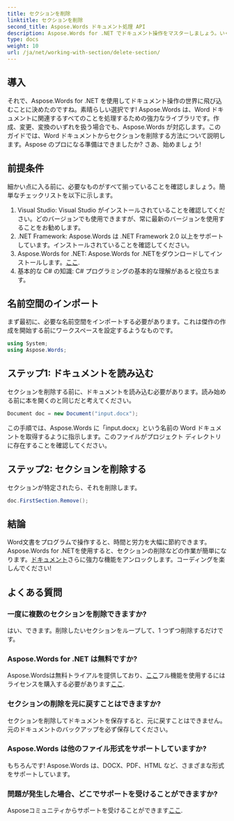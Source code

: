 ```yaml
---
title: セクションを削除
linktitle: セクションを削除
second_title: Aspose.Words ドキュメント処理 API
description: Aspose.Words for .NET でドキュメント操作をマスターしましょう。いくつかの簡単な手順で Word ドキュメントからセクションを削除する方法を学びます。
type: docs
weight: 10
url: /ja/net/working-with-section/delete-section/
---
```

## 導入

それで、Aspose.Words for .NET を使用してドキュメント操作の世界に飛び込むことに決めたのですね。素晴らしい選択です! Aspose.Words は、Word ドキュメントに関連するすべてのことを処理するための強力なライブラリです。作成、変更、変換のいずれを扱う場合でも、Aspose.Words が対応します。このガイドでは、Word ドキュメントからセクションを削除する方法について説明します。Aspose のプロになる準備はできましたか? さあ、始めましょう!

## 前提条件

細かい点に入る前に、必要なものがすべて揃っていることを確認しましょう。簡単なチェックリストを以下に示します。

1. Visual Studio: Visual Studio がインストールされていることを確認してください。どのバージョンでも使用できますが、常に最新のバージョンを使用することをお勧めします。
2. .NET Framework: Aspose.Words は .NET Framework 2.0 以上をサポートしています。インストールされていることを確認してください。
3. Aspose.Words for .NET: Aspose.Words for .NETをダウンロードしてインストールします。[ここ](https://releases.aspose.com/words/net/).
4. 基本的な C# の知識: C# プログラミングの基本的な理解があると役立ちます。

## 名前空間のインポート

まず最初に、必要な名前空間をインポートする必要があります。これは傑作の作成を開始する前にワークスペースを設定するようなものです。

```csharp
using System;
using Aspose.Words;
```

## ステップ1: ドキュメントを読み込む

セクションを削除する前に、ドキュメントを読み込む必要があります。読み始める前に本を開くのと同じだと考えてください。

```csharp
Document doc = new Document("input.docx");
```

この手順では、Aspose.Words に「input.docx」という名前の Word ドキュメントを取得するように指示します。このファイルがプロジェクト ディレクトリに存在することを確認してください。

## ステップ2: セクションを削除する

セクションが特定されたら、それを削除します。

```csharp
doc.FirstSection.Remove();
```


## 結論

 Word文書をプログラムで操作すると、時間と労力を大幅に節約できます。Aspose.Words for .NETを使用すると、セクションの削除などの作業が簡単になります。[ドキュメント](https://reference.aspose.com/words/net/)さらに強力な機能をアンロックします。コーディングを楽しんでください!

## よくある質問

### 一度に複数のセクションを削除できますか?
はい、できます。削除したいセクションをループして、1 つずつ削除するだけです。

### Aspose.Words for .NET は無料ですか?
 Aspose.Wordsは無料トライアルを提供しており、[ここ](https://releases.aspose.com/)フル機能を使用するにはライセンスを購入する必要があります[ここ](https://purchase.aspose.com/buy).

### セクションの削除を元に戻すことはできますか?
セクションを削除してドキュメントを保存すると、元に戻すことはできません。元のドキュメントのバックアップを必ず保存してください。

### Aspose.Words は他のファイル形式をサポートしていますか?
もちろんです! Aspose.Words は、DOCX、PDF、HTML など、さまざまな形式をサポートしています。

### 問題が発生した場合、どこでサポートを受けることができますか?
 Asposeコミュニティからサポートを受けることができます[ここ](https://forum.aspose.com/c/words/8).